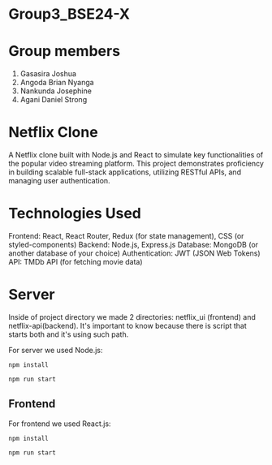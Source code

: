 # Group3_BSE24-X

# Group members

1. Gasasira Joshua
2. Angoda Brian Nyanga
3. Nankunda Josephine
4. Agani Daniel Strong

# Netflix Clone

A Netflix clone built with Node.js and React to simulate key functionalities of the popular video streaming platform. This project demonstrates proficiency in building scalable full-stack applications, utilizing RESTful APIs, and managing user authentication.

# Technologies Used

Frontend: React, React Router, Redux (for state management), CSS (or styled-components)
Backend: Node.js, Express.js
Database: MongoDB (or another database of your choice)
Authentication: JWT (JSON Web Tokens)
API: TMDb API (for fetching movie data)

# Server

Inside of project directory we made 2 directories: netflix_ui (frontend) and netflix-api(backend). It's important to know because there is script that starts both and it's using such path.

For server we used Node.js:

```commandline
npm install
```

```
npm run start
```

## Frontend

For frontend we used React.js:

```commandline
npm install
```

```
npm run start
```
